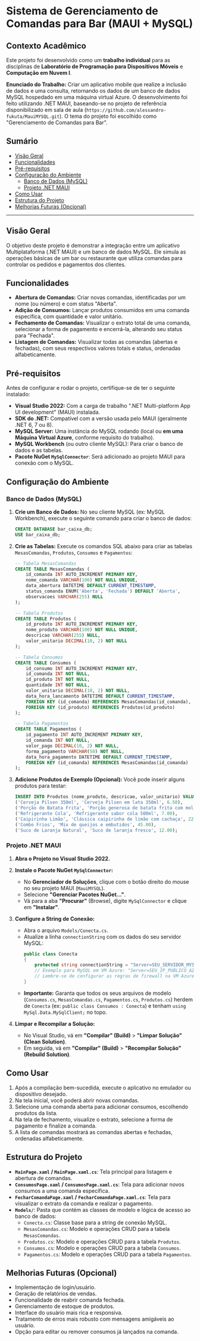 # Sistema de Gerenciamento de Comandas para Bar (MAUI + MySQL)

## Contexto Acadêmico

Este projeto foi desenvolvido como um **trabalho individual** para as disciplinas de **Laboratório de Programação para Dispositivos Móveis** e **Computação em Nuvem I**.

**Enunciado do Trabalho:**
Criar um aplicativo mobile que realize a inclusão de dados e uma consulta, retornando os dados de um banco de dados MySQL hospedado em uma máquina virtual Azure. O desenvolvimento foi feito utilizando .NET MAUI, baseando-se no projeto de referência disponibilizado em sala de aula (`https://github.com/alessandro-fukuta/MauiMYSQL.git`). O tema do projeto foi escolhido como "Gerenciamento de Comandas para Bar".

## Sumário

* [Visão Geral](#visão-geral)
* [Funcionalidades](#funcionalidades)
* [Pré-requisitos](#pré-requisitos)
* [Configuração do Ambiente](#configuração-do-ambiente)
    * [Banco de Dados (MySQL)](#banco-de-dados-mysql)
    * [Projeto .NET MAUI](#projeto-net-maui)
* [Como Usar](#como-usar)
* [Estrutura do Projeto](#estrutura-do-projeto)
* [Melhorias Futuras (Opcional)](#melhorias-futuras-opcional)

---

## Visão Geral

O objetivo deste projeto é demonstrar a integração entre um aplicativo Multiplataforma (.NET MAUI) e um banco de dados MySQL. Ele simula as operações básicas de um bar ou restaurante que utiliza comandas para controlar os pedidos e pagamentos dos clientes.

## Funcionalidades

* **Abertura de Comandas:** Criar novas comandas, identificadas por um nome (ou número) e com status "Aberta".
* **Adição de Consumos:** Lançar produtos consumidos em uma comanda específica, com quantidade e valor unitário.
* **Fechamento de Comandas:** Visualizar o extrato total de uma comanda, selecionar a forma de pagamento e encerrá-la, alterando seu status para "Fechada".
* **Listagem de Comandas:** Visualizar todas as comandas (abertas e fechadas), com seus respectivos valores totais e status, ordenadas alfabeticamente.

## Pré-requisitos

Antes de configurar e rodar o projeto, certifique-se de ter o seguinte instalado:

* **Visual Studio 2022:** Com a carga de trabalho ".NET Multi-platform App UI development" (MAUI) instalada.
* **SDK do .NET:** Compatível com a versão usada pelo MAUI (geralmente .NET 6, 7 ou 8).
* **MySQL Server:** Uma instância do MySQL rodando (local ou **em uma Máquina Virtual Azure**, conforme requisito do trabalho).
* **MySQL Workbench** (ou outro cliente MySQL): Para criar o banco de dados e as tabelas.
* **Pacote NuGet `MySqlConnector`**: Será adicionado ao projeto MAUI para conexão com o MySQL.

## Configuração do Ambiente

### Banco de Dados (MySQL)

1.  **Crie um Banco de Dados:**
    No seu cliente MySQL (ex: MySQL Workbench), execute o seguinte comando para criar o banco de dados:
    ```sql
    CREATE DATABASE bar_caixa_db;
    USE bar_caixa_db;
    ```

2.  **Crie as Tabelas:**
    Execute os comandos SQL abaixo para criar as tabelas `MesasComandas`, `Produtos`, `Consumos` e `Pagamentos`:

    ```sql
    -- Tabela MesasComandas
    CREATE TABLE MesasComandas (
        id_comanda INT AUTO_INCREMENT PRIMARY KEY,
        nome_comanda VARCHAR(100) NOT NULL UNIQUE,
        data_abertura DATETIME DEFAULT CURRENT_TIMESTAMP,
        status_comanda ENUM('Aberta', 'Fechada') DEFAULT 'Aberta',
        observacoes VARCHAR(255) NULL
    );

    -- Tabela Produtos
    CREATE TABLE Produtos (
        id_produto INT AUTO_INCREMENT PRIMARY KEY,
        nome_produto VARCHAR(100) NOT NULL UNIQUE,
        descricao VARCHAR(255) NULL,
        valor_unitario DECIMAL(10, 2) NOT NULL
    );

    -- Tabela Consumos
    CREATE TABLE Consumos (
        id_consumo INT AUTO_INCREMENT PRIMARY KEY,
        id_comanda INT NOT NULL,
        id_produto INT NOT NULL,
        quantidade INT NOT NULL,
        valor_unitario DECIMAL(10, 2) NOT NULL,
        data_hora_lancamento DATETIME DEFAULT CURRENT_TIMESTAMP,
        FOREIGN KEY (id_comanda) REFERENCES MesasComandas(id_comanda),
        FOREIGN KEY (id_produto) REFERENCES Produtos(id_produto)
    );

    -- Tabela Pagamentos
    CREATE TABLE Pagamentos (
        id_pagamento INT AUTO_INCREMENT PRIMARY KEY,
        id_comanda INT NOT NULL,
        valor_pago DECIMAL(10, 2) NOT NULL,
        forma_pagamento VARCHAR(50) NOT NULL,
        data_hora_pagamento DATETIME DEFAULT CURRENT_TIMESTAMP,
        FOREIGN KEY (id_comanda) REFERENCES MesasComandas(id_comanda)
    );
    ```

3.  **Adicione Produtos de Exemplo (Opcional):**
    Você pode inserir alguns produtos para testar:
    ```sql
    INSERT INTO Produtos (nome_produto, descricao, valor_unitario) VALUES
    ('Cerveja Pilsen 350ml', 'Cerveja Pilsen em lata 350ml', 6.50),
    ('Porção de Batata Frita', 'Porção generosa de batata frita com molho', 28.00),
    ('Refrigerante Cola', 'Refrigerante sabor cola 500ml', 7.00),
    ('Caipirinha Limão', 'Clássica caipirinha de limão com cachaça', 22.00),
    ('Combo Frios', 'Mix de queijos e embutidos', 45.00),
    ('Suco de Laranja Natural', 'Suco de laranja fresco', 12.00);
    ```

### Projeto .NET MAUI

1.  **Abra o Projeto no Visual Studio 2022.**

2.  **Instale o Pacote NuGet `MySqlConnector`:**
    * No **Gerenciador de Soluções**, clique com o botão direito do mouse no seu projeto MAUI (`MauiMYSQL`).
    * Selecione **"Gerenciar Pacotes NuGet..."**.
    * Vá para a aba **"Procurar"** (Browse), digite `MySqlConnector` e clique em **"Instalar"**.

3.  **Configure a String de Conexão:**
    * Abra o arquivo `Models/Conecta.cs`.
    * Atualize a linha `connectionString` com os dados do seu servidor MySQL:
        ```csharp
        public class Conecta
        {
            protected string connectionString = "Server=SEU_SERVIDOR_MYSQL;Port=3306;Database=bar_caixa_db;Uid=SEU_USUARIO;Pwd=SUA_SENHA;";
            // Exemplo para MySQL em VM Azure: "Server=SEU_IP_PUBLICO_AZURE;Port=3306;Database=bar_caixa_db;Uid=SEU_USUARIO_MYSQL;Pwd=SUA_SENHA_MYSQL;";
            // Lembre-se de configurar as regras de firewall na VM Azure para permitir a conexão.
        }
        ```
    * **Importante:** Garanta que todos os seus arquivos de modelo (`Consumos.cs`, `MesasComandas.cs`, `Pagamentos.cs`, `Produtos.cs`) herdem de `Conecta` (ex: `public class Consumos : Conecta`) e tenham `using MySql.Data.MySqlClient;` no topo.

4.  **Limpar e Recompilar a Solução:**
    * No Visual Studio, vá em **"Compilar" (Build)** > **"Limpar Solução" (Clean Solution)**.
    * Em seguida, vá em **"Compilar" (Build)** > **"Recompilar Solução" (Rebuild Solution)**.

## Como Usar

1.  Após a compilação bem-sucedida, execute o aplicativo no emulador ou dispositivo desejado.
2.  Na tela inicial, você poderá abrir novas comandas.
3.  Selecione uma comanda aberta para adicionar consumos, escolhendo produtos da lista.
4.  Na tela de fechamento, visualize o extrato, selecione a forma de pagamento e finalize a comanda.
5.  A lista de comandas mostrará as comandas abertas e fechadas, ordenadas alfabeticamente.

## Estrutura do Projeto

* **`MainPage.xaml` / `MainPage.xaml.cs`**: Tela principal para listagem e abertura de comandas.
* **`ConsumosPage.xaml` / `ConsumosPage.xaml.cs`**: Tela para adicionar novos consumos a uma comanda específica.
* **`FecharComandaPage.xaml` / `FecharComandaPage.xaml.cs`**: Tela para visualizar o extrato da comanda e realizar o pagamento.
* **`Models/`**: Pasta que contém as classes de modelo e lógica de acesso ao banco de dados:
    * `Conecta.cs`: Classe base para a string de conexão MySQL.
    * `MesasComandas.cs`: Modelo e operações CRUD para a tabela `MesasComandas`.
    * `Produtos.cs`: Modelo e operações CRUD para a tabela `Produtos`.
    * `Consumos.cs`: Modelo e operações CRUD para a tabela `Consumos`.
    * `Pagamentos.cs`: Modelo e operações CRUD para a tabela `Pagamentos`.

## Melhorias Futuras (Opcional)

* Implementação de login/usuário.
* Geração de relatórios de vendas.
* Funcionalidade de reabrir comanda fechada.
* Gerenciamento de estoque de produtos.
* Interface do usuário mais rica e responsiva.
* Tratamento de erros mais robusto com mensagens amigáveis ao usuário.
* Opção para editar ou remover consumos já lançados na comanda.
